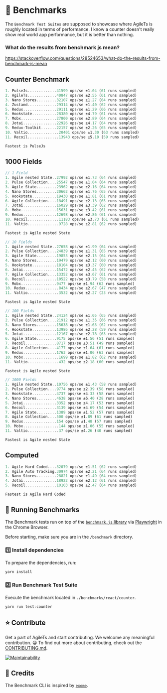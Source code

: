 # 🚀️ Benchmarks

The `Benchmark Test Suites` are supposed to showcase where AgileTs is roughly located in terms of performance.
I know a counter doesn't really show real world app performance, 
but it is better than nothing.

### What do the results from benchmark js mean?
https://stackoverflow.com/questions/28524653/what-do-the-results-from-benchmark-js-mean

## Counter Benchmark

```ts
1. PulseJs.............41599 ops/se ±1.04 (61 runs sampled)
2. AgileTs.............40847 ops/se ±2.55 (61 runs sampled)
3. Nano Stores.........32107 ops/se ±1.27 (64 runs sampled)
4. Zustand.............29314 ops/se ±1.40 (62 runs sampled)
5. Redux...............29111 ops/se ±1.29 (66 runs sampled)
6. Hookstate...........28380 ops/se ±4.79 (61 runs sampled)
7. Mobx................27800 ops/se ±2.89 (64 runs sampled)
8. Jotai...............22926 ops/se ±4.17 (64 runs sampled)
9. Redux-Toolkit.......22157 ops/se ±2.26 (65 runs sampled)
10. Valtio..............20401 ops/se ±1.30 (63 runs sampled)
11. Recoil..............13943 ops/se ±5.10 (59 runs sampled)

Fastest is PulseJs

```

## 1000 Fields

```ts
// 1 Field
1. Agile nested State..27992 ops/se ±1.73 (64 runs sampled)
2. Pulse Collection....25547 ops/se ±1.04 (64 runs sampled)
3. Agile State.........23962 ops/se ±2.16 (64 runs sampled)
4. Nano Stores.........20662 ops/se ±1.76 (65 runs sampled)
5. Hookstate...........19430 ops/se ±1.81 (61 runs sampled)
6. Agile Collection....18491 ops/se ±2.13 (65 runs sampled)
7. Jotai...............16029 ops/se ±3.39 (62 runs sampled)
8. Mobx................15631 ops/se ±3.42 (61 runs sampled)
9. Redux...............12698 ops/se ±2.86 (61 runs sampled)
10. Recoil..............11183 ops/se ±3.73 (61 runs sampled)
11. Valtio..............9728 ops/se ±2.81 (62 runs sampled)

Fastest is Agile nested State

// 10 Fields
1. Agile nested State..27658 ops/se ±1.99 (64 runs sampled)
2. Pulse Collection....24839 ops/se ±1.31 (65 runs sampled)
3. Agile State.........19853 ops/se ±2.15 (64 runs sampled)
4. Nano Stores.........19479 ops/se ±2.12 (60 runs sampled)
5. Hookstate...........18104 ops/se ±3.37 (60 runs sampled)
6. Jotai...............15472 ops/se ±2.45 (62 runs sampled)
7. Agile Collection....13352 ops/se ±3.67 (61 runs sampled)
8. Recoil..............10522 ops/se ±3.79 (58 runs sampled)
9. Mobx................9477 ops/se ±1.94 (62 runs sampled)
10. Redux...............8434 ops/se ±2.67 (47 runs sampled)
11. Valtio..............3532 ops/se ±2.27 (23 runs sampled)

Fastest is Agile nested State

// 100 Fields
1. Agile nested State..24124 ops/se ±1.05 (65 runs sampled)
2. Pulse Collection....21912 ops/se ±1.35 (66 runs sampled)
3. Nano Stores.........15638 ops/se ±1.63 (62 runs sampled)
4. Hookstate...........13986 ops/se ±2.28 (59 runs sampled)
5. Jotai...............12167 ops/se ±2.78 (63 runs sampled)
6. Agile State.........9175 ops/se ±1.56 (51 runs sampled)
7. Recoil..............8717 ops/se ±3.51 (49 runs sampled)
8. Agile Collection....4177 ops/se ±1.64 (61 runs sampled)
9. Redux...............1763 ops/se ±1.06 (63 runs sampled)
10. Mobx................1699 ops/se ±1.82 (62 runs sampled)
11. Valtio..............432 ops/se ±2.18 (60 runs sampled)

Fastest is Agile nested State

// 1000 Fields
1. Agile nested State..10756 ops/se ±1.43 (58 runs sampled)
2. Pulse Collection....9774 ops/se ±2.39 (58 runs sampled)
3. Hookstate...........4737 ops/se ±4.33 (58 runs sampled)
4. Nano Stores.........4638 ops/se ±6.40 (28 runs sampled)
5. Jotai...............3352 ops/se ±4.17 (53 runs sampled)
6. Recoil..............3139 ops/se ±4.69 (54 runs sampled)
7. Agile State.........1389 ops/se ±1.52 (57 runs sampled)
8. Agile Collection....500 ops/se ±1.89 (61 runs sampled)
9. Redux...............154 ops/se ±1.48 (57 runs sampled)
10. Mobx................144 ops/se ±1.06 (55 runs sampled)
11. Valtio..............37 ops/se ±4.26 (40 runs sampled)

Fastest is Agile nested State
```

## Computed

```ts
1. Agile Hard Coded....32079 ops/se ±1.51 (62 runs sampled)
2. Agile Auto Tracking.30974 ops/se ±2.21 (64 runs sampled)
3. Nano Stores.........28821 ops/se ±1.49 (64 runs sampled)
4. Jotai...............18922 ops/se ±2.12 (61 runs sampled)
5. Recoil..............10103 ops/se ±2.47 (64 runs sampled)

Fastest is Agile Hard Coded
```

## 🏃 Running Benchmarks

The Benchmark tests run on top of the [`benchmark.js` library](https://github.com/bestiejs/benchmark.js/)
via [Playwright](https://github.com/microsoft/playwright) in the Chrome Browser.

Before starting, make sure you are in the `/benchmark` directory.

### 1️⃣ Install dependencies

To prepare the dependencies, run:
```ts
yarn install
```

### 2️⃣ Run Benchmark Test Suite

Execute the benchmark located in `./benchmarks/react/counter`.
```ts
yarn run test:counter
```

## ⭐️ Contribute

Get a part of AgileTs and start contributing. We welcome any meaningful contribution. 😀
To find out more about contributing, check out the [CONTRIBUTING.md](https://github.com/agile-ts/agile/blob/master/CONTRIBUTING.md).

<a href="https://codeclimate.com/github/agile-ts/agile/coverage.svg">
   <img src="https://codeclimate.com/github/agile-ts/agile/badges/gpa.svg" alt="Maintainability"/>
</a>

## 🎉 Credits

The Benchmark CLI is inspired by [`exome`](https://github.com/Marcisbee/exome).
